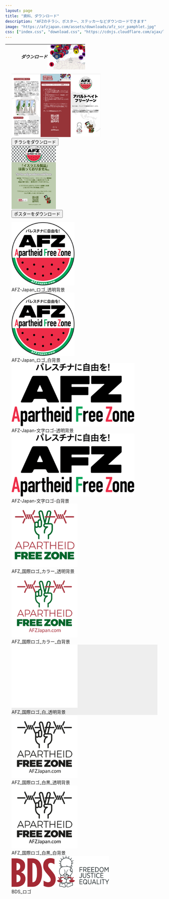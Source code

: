 ```yaml
---
layout: page
title: "資料、ダウンロード"
description: "AFZのチラシ、ポスター、ステッカーなどダウンロードできます"
image: "https://afzjapan.com/assets/downloads/afz_scr_pamphlet.jpg"
css: ["index.css", "download.css", "https://cdnjs.cloudflare.com/ajax/libs/font-awesome/4.7.0/css/font-awesome.min.css"]
---
```


<table style="table-layout: fixed; padding: 0; margin: 0; width: 100%; min-width: 400px; height: 80px; max-height: 80px; background-image: url('/assets/img/top_bg.png')">
  <tr>
    <td style="padding: 0; margin: 0; height: 80px;">
      <div style="margin-left: 50px; text-align: middle; display:block;"><h5><span class="afz-heading-colored">ダウンロード</span></h5></div>
    </td>
    <td style="padding: 0; margin: 0; height: 80px;">
      <img src="/assets/img/top-image-right.png" style="float: right; height: 80px; margin-left: 0px;" />
    </td>
  </tr>
</table>

<div style="padding-left: 20px; padding-right: 20px">

<p>

<div class="responsive">
  <div class="gallery">
    <a target="_blank" href="/preview_download?preview=pamphlet">
      <img src="/assets/img/afz_scr_pamphlet.png" alt="AFZ-Japan_チラシ"
height="200px">
    </a>
    <div class="desc">
      <button class="btnic" type="submit" onclick="window.open('https://drive.google.com/file/d/1PT9eS5mkG6AiULxku66JCMEyWpMgzTt2/view')"><i class="fa fa-download"></i> チラシをダウンロード</button>
    </div>
  </div>
</div>

<div class="responsive">
  <div class="gallery">
    <a target="_blank" href="/preview_download?preview=no_isr">
      <img src="/assets/downloads/no_israeli_products_thumbnail.jpg" alt="AFZ-No_israeli_products_poster"
height="200px">
    </a>
    <div class="desc"><button class="btnic" type="submit" onclick="window.open('https://drive.google.com/file/d/1P-VdQHfjQB9Rnln0kFVdhP4tqkrq9ibD/view')"><i class="fa fa-download"></i> ポスターをダウンロード</button></div>
  </div>
</div>

</p>

<p>

<div class="responsive">
  <div class="gallery">
    <a target="_blank" href="/assets/downloads/AFZ_Japan_logo_nobg.png">
      <img src="/assets/downloads/AFZ_Japan_logo_nobg.png" alt="AFZ-Japan_ロゴ_透明背景"
height="200px">
    </a>
    <div class="desc">AFZ-Japan_ロゴ_透明背景</div>
  </div>
</div>

<div class="responsive">
  <div class="gallery">
    <a target="_blank" href="/assets/downloads/AFZ_Japan_logo_whitebg.png">
      <img src="/assets/downloads/AFZ_Japan_logo_whitebg.png" alt="AFZ-Japan_ロゴ_白背景" height="200px">
    </a>
    <div class="desc">AFZ-Japan_ロゴ_白背景</div>
  </div>
</div>

<div class="responsive">
  <div class="gallery">
    <a target="_blank" href="/assets/downloads/AFZ_Japan_text_logo_nobg.png">
      <img src="/assets/downloads/AFZ_Japan_text_logo_nobg.png" alt="AFZ-Japan-文字ロゴ-透明背景" height="200px">
    </a>
    <div class="desc">AFZ-Japan-文字ロゴ-透明背景</div>
  </div>
</div>

<div class="responsive">
  <div class="gallery">
    <a target="_blank" href="/assets/downloads/AFZ_Japan_text_logo_whitebg.png">
      <img src="/assets/downloads/AFZ_Japan_text_logo_whitebg.png" alt="AFZ-Japan-文字ロゴ-白背
景" height="200px">
    </a>
    <div class="desc">AFZ-Japan-文字ロゴ-白背景</div>
  </div>
</div>

<div class="responsive">
  <div class="gallery">
    <a target="_blank" href="/assets/downloads/AFZ_int_logo_color_nobg.png">
      <img src="/assets/downloads/AFZ_int_logo_color_nobg.png" alt="AFZ_国際ロゴ_カラー _透明背景" height="200px">
    </a>
    <div class="desc">AFZ_国際ロゴ_カラー_透明背景</div>
  </div>
</div>

<div class="responsive">
  <div class="gallery">
    <a target="_blank" href="/assets/downloads/AFZ_int_logo_color_whitebg.png">
      <img src="/assets/downloads/AFZ_int_logo_color_whitebg.png" alt="AFZ_国際ロゴ_カラー_白背景" height="200px">
    </a>
    <div class="desc">AFZ_国際ロゴ_カラー_白背景</div>
  </div>
</div>

<div class="responsive">
  <div class="gallery" style="background-color: #eee">
    <a target="_blank" href="/assets/downloads/AFZ_int_logo_white_nobg.png">
      <img src="/assets/downloads/AFZ_int_logo_white_nobg.png" alt="AFZ_国際ロゴ_白_透明背景" height="200px">
    </a>
    <div class="desc">AFZ_国際ロゴ_白_透明背景</div>
  </div>
</div>

<div class="responsive">
  <div class="gallery">
    <a target="_blank" href="/assets/downloads/AFZ_int_logo_bw_nobg.png">
      <img src="/assets/downloads/AFZ_int_logo_bw_nobg.png" alt="AFZ_国際ロゴ_白黒_透明
背景" height="200px">
    </a>
    <div class="desc">AFZ_国際ロゴ_白黒_透明背景</div>
  </div>
</div>

<div class="responsive">
  <div class="gallery">
    <a target="_blank" href="/assets/downloads/AFZ_int_logo_bw_whitebg.png">
      <img src="/assets/downloads/AFZ_int_logo_bw_whitebg.png" alt="AFZ_国際ロゴ_白黒_白背景
" height="200px">
    </a>
    <div class="desc">AFZ_国際ロゴ_白黒_白背景</div>
  </div>
</div>

<div class="responsive">
  <div class="gallery">
    <a target="_blank" href="/assets/downloads/BDS_logo.png">
      <img src="/assets/downloads/BDS_logo.png" alt="BDS_ロゴ" height="100px">
    </a>
    <div class="desc">BDS_ロゴ</div>
  </div>
</div>

<div class="clearfix"></div>

</p>

<br />

</div>
